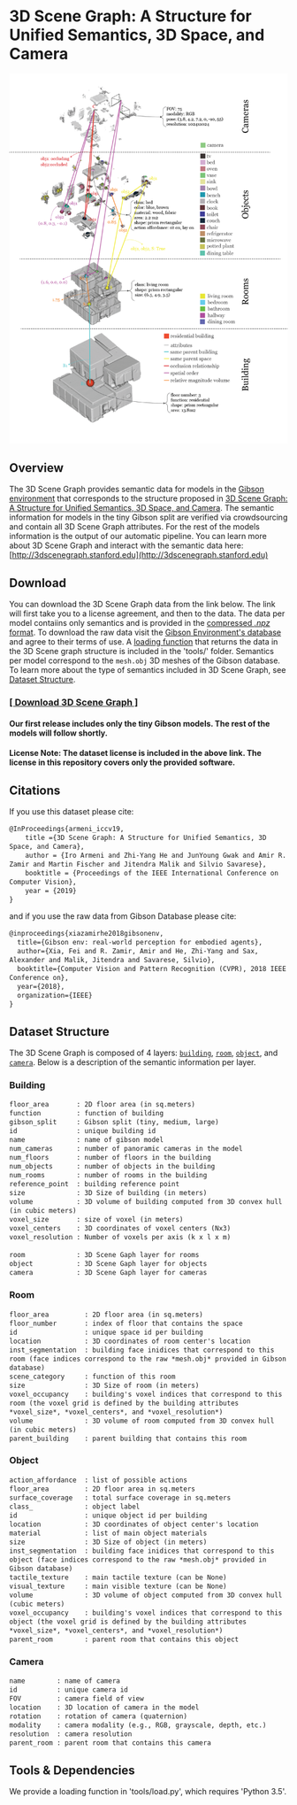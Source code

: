 # 3D Scene Graph: A Structure for Unified Semantics, 3D Space, and Camera

![3D Scene Graph: It consists of 4 layers, that represent semantics, 3D space and camera. Elements are nodes in the graph and have certain attributes. Edges are formed between them to denote relationships (e.g., occlusion, relative volume, etc.).]( tools/3dscenegraph.png?raw=true )


## Overview
The 3D Scene Graph provides semantic data for models in the [Gibson environment](http://gibsonenv.stanford.edu/) that corresponds to the structure proposed in [3D Scene Graph: A Structure for Unified Semantics, 3D Space, and Camera](http://3dscenegraph.stanford.edu). The semantic information for models in the tiny Gibson split are verified via crowdsourcing and contain all 3D Scene Graph attributes. For the rest of the models information is the output of our automatic pipeline. You can learn more about 3D Scene Graph and interact with the semantic data here: [http://3dscenegraph.stanford.edu](http://3dscenegraph.stanford.edu)

## Download
You can download the 3D Scene Graph data from the link below. The link will first take you to a license agreement, and then to the data. The data per model contaiins only semantics and is provided in the [compressed *.npz* format](https://docs.scipy.org/doc/numpy/reference/generated/numpy.lib.format.html). To download the raw data visit the [Gibson Environment's database](http://gibsonenv.stanford.edu/database/) and agree to their terms of use. A [loading function](https://github.com/StanfordVL/3DSceneGraph/blob/master/README.md#tools_&_dependencies) that returns the data in the 3D Scene graph structure is included in the 'tools/' folder. Semantics per model correspond to the ```mesh.obj``` 3D meshes of the Gibson database. To learn more about the type of semantics included in 3D Scene Graph, see [Dataset Structure](https://github.com/StanfordVL/3DSceneGraph/blob/master/README.md#dataset-structure).  

### [[ Download 3D Scene Graph ]](https://docs.google.com/forms/d/e/1FAIpQLScnlTFPUYtBqlN8rgj_1J3zJm44bIhmIx8gDhOqiJyTwja8vw/viewform?usp=sf_link)

#### Our first release includes only the tiny Gibson models. The rest of the models will follow shortly.
#### License Note: The dataset license is included in the above link. The license in this repository covers only the provided software.


## Citations

If you use this dataset please cite:

```
@InProceedings{armeni_iccv19,
	title ={3D Scene Graph: A Structure for Unified Semantics, 3D Space, and Camera},
	author = {Iro Armeni and Zhi-Yang He and JunYoung Gwak and Amir R. Zamir and Martin Fischer and Jitendra Malik and Silvio Savarese},
	booktitle = {Proceedings of the IEEE International Conference on Computer Vision},
	year = {2019}
}
```

and if you use the raw data from Gibson Database please cite:

```
@inproceedings{xiazamirhe2018gibsonenv,
  title={Gibson env: real-world perception for embodied agents},
  author={Xia, Fei and R. Zamir, Amir and He, Zhi-Yang and Sax, Alexander and Malik, Jitendra and Savarese, Silvio},
  booktitle={Computer Vision and Pattern Recognition (CVPR), 2018 IEEE Conference on},
  year={2018},
  organization={IEEE}
}
```

## Dataset Structure

The 3D Scene Graph is composed of 4 layers: [```building```](https://github.com/StanfordVL/3DSceneGraph/blob/master/README.md#building), [```room```](https://github.com/StanfordVL/3DSceneGraph/blob/master/README.md#room), [```object```](https://github.com/StanfordVL/3DSceneGraph/blob/master/README.md#object), and [```camera```](https://github.com/StanfordVL/3DSceneGraph/blob/master/README.md#camera). Below is a description of the semantic information per layer.

### Building

```
floor_area       : 2D floor area (in sq.meters)
function         : function of building
gibson_split     : Gibson split (tiny, medium, large)
id               : unique building id
name             : name of gibson model
num_cameras      : number of panoramic cameras in the model
num_floors       : number of floors in the building
num_objects      : number of objects in the building
num_rooms        : number of rooms in the building
reference_point  : building reference point
size             : 3D Size of building (in meters)
volume           : 3D volume of building computed from 3D convex hull (in cubic meters)
voxel_size       : size of voxel (in meters)
voxel_centers    : 3D coordinates of voxel centers (Nx3)
voxel_resolution : Number of voxels per axis (k x l x m)
        
room             : 3D Scene Gaph layer for rooms
object           : 3D Scene Gaph layer for objects
camera           : 3D Scene Gaph layer for cameras
```

### Room

```
floor_area         : 2D floor area (in sq.meters)
floor_number       : index of floor that contains the space
id                 : unique space id per building
location           : 3D coordinates of room center's location
inst_segmentation  : building face inidices that correspond to this room (face indices correspond to the raw *mesh.obj* provided in Gibson database)
scene_category     : function of this room
size               : 3D Size of room (in meters)
voxel_occupancy    : building's voxel indices that correspond to this room (the voxel grid is defined by the building attributes *voxel_size*, *voxel_centers*, and *voxel_resolution*)
volume             : 3D volume of room computed from 3D convex hull (in cubic meters)
parent_building    : parent building that contains this room
```

### Object

```
action_affordance  : list of possible actions
floor_area         : 2D floor area in sq.meters
surface_coverage   : total surface coverage in sq.meters
class_             : object label
id                 : unique object id per building
location           : 3D coordinates of object center's location
material           : list of main object materials 
size               : 3D Size of object (in meters)
inst_segmentation  : building face inidices that correspond to this object (face indices correspond to the raw *mesh.obj* provided in Gibson database)
tactile_texture    : main tactile texture (can be None)
visual_texture     : main visible texture (can be None)
volume             : 3D volume of object computed from 3D convex hull (cubic meters)
voxel_occupancy    : building's voxel indices that correspond to this object (the voxel grid is defined by the building attributes *voxel_size*, *voxel_centers*, and *voxel_resolution*)
parent_room        : parent room that contains this object
```

### Camera

```
name        : name of camera
id          : unique camera id
FOV         : camera field of view
location    : 3D location of camera in the model
rotation    : rotation of camera (quaternion)
modality    : camera modality (e.g., RGB, grayscale, depth, etc.)
resolution  : camera resolution
parent_room : parent room that contains this camera
```

## Tools & Dependencies

We provide a loading function in 'tools/load.py', which requires 'Python 3.5'.
